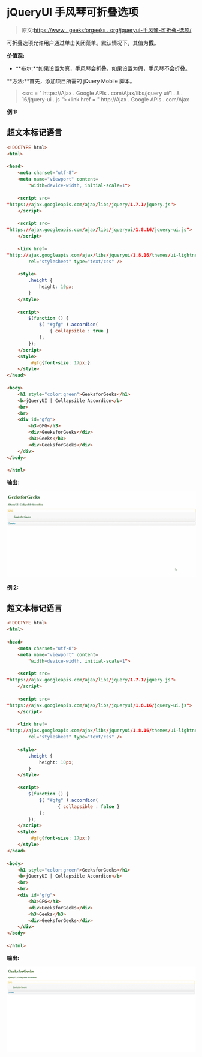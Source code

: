 # jQueryUI 手风琴可折叠选项

> 原文:[https://www . geeksforgeeks . org/jqueryui-手风琴-可折叠-选项/](https://www.geeksforgeeks.org/jqueryui-accordion-collapsible-option/)

可折叠选项允许用户通过单击关闭菜单。默认情况下，其值为**假**。

**价值观:**

*   **布尔:**如果设置为真，手风琴会折叠，如果设置为假，手风琴不会折叠。

**方法:**首先，添加项目所需的 jQuery Mobile 脚本。

> <src = " https://Ajax . Google APIs . com/Ajax/libs/jquery ui/1 . 8 . 16/jquery-ui . js "></script><link href = " http://Ajax . Google APIs . com/Ajax

**例 1:**

## 超文本标记语言

```html
<!DOCTYPE html> 
<html> 

<head> 
    <meta charset="utf-8"> 
    <meta name="viewport" content= 
        "width=device-width, initial-scale=1"> 

    <script src= 
"https://ajax.googleapis.com/ajax/libs/jquery/1.7.1/jquery.js"> 
    </script> 

    <script src= 
"https://ajax.googleapis.com/ajax/libs/jqueryui/1.8.16/jquery-ui.js"> 
    </script> 

    <link href= 
"http://ajax.googleapis.com/ajax/libs/jqueryui/1.8.16/themes/ui-lightness/jquery-ui.css"
        rel="stylesheet" type="text/css" /> 

    <style> 
        .height { 
            height: 10px; 
        } 
    </style> 

    <script> 
        $(function () { 
            $( "#gfg" ).accordion(
                { collapsible : true }
            );
        }); 
    </script> 
    <style>
         #gfg{font-size: 17px;}
    </style>
</head> 

<body> 
    <h1 style="color:green">GeeksforGeeks</h1> 
    <b>jQueryUI | Collapsible Accordion</b> 
    <br>
    <br>
    <div id="gfg">
        <h3>GFG</h3>
        <div>GeeksforGeeks</div>
        <h3>Geeks</h3>
        <div>GeeksforGeeks</div>
    </div> 
</body> 

</html>
```

**输出:**

![](img/6a368b6764d3026cd3db4d50b7d83fa2.png)

**例 2:**

## 超文本标记语言

```html
<!DOCTYPE html> 
<html> 

<head> 
    <meta charset="utf-8"> 
    <meta name="viewport" content= 
        "width=device-width, initial-scale=1"> 

    <script src= 
"https://ajax.googleapis.com/ajax/libs/jquery/1.7.1/jquery.js"> 
    </script> 

    <script src= 
"https://ajax.googleapis.com/ajax/libs/jqueryui/1.8.16/jquery-ui.js"> 
    </script> 

    <link href= 
"http://ajax.googleapis.com/ajax/libs/jqueryui/1.8.16/themes/ui-lightness/jquery-ui.css"
        rel="stylesheet" type="text/css" /> 

    <style> 
        .height { 
            height: 10px; 
        } 
    </style> 

    <script> 
        $(function () { 
            $( "#gfg" ).accordion(
                   { collapsible : false }
            );
        }); 
    </script> 
    <style>
         #gfg{font-size: 17px;}
    </style>
</head> 

<body> 
    <h1 style="color:green">GeeksforGeeks</h1> 
    <b>jQueryUI | Collapsible Accordion</b> 
    <br>
    <br>
    <div id="gfg">
        <h3>GFG</h3>
        <div>GeeksforGeeks</div>
        <h3>Geeks</h3>
        <div>GeeksforGeeks</div>
    </div> 
</body> 

</html>
```

**输出:**

![](img/5b5ce6b8aeb1bba676f533400323ae23.png)